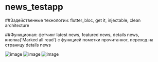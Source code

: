 # news_testapp

##Задейственные технологии: flutter_bloc, get it, injectable, clean architecture

##Функционал: фетчинг latest news, featured news, details news, кнопка('Marked all read') с функцией пометки прочитанног, переход на страницу details news

![image](https://media.discordapp.net/attachments/534362917685166103/1247179180538593300/image.png?ex=665f15a0&is=665dc420&hm=ff9cfcfe8842f0d0e0966d960b164b3607e5ae3376d09ab659a9aeab6872b386&=&format=webp&quality=lossless&width=323&height=676)
![image](https://media.discordapp.net/attachments/534362917685166103/1247180268432003142/image.png?ex=665f16a3&is=665dc523&hm=5cc041213812102a6ca9cc9fdf6671fbcf820e3abeb5be9b2d01926e0bb3c4ab&=&format=webp&quality=lossless&width=322&height=675)
![image](https://media.discordapp.net/attachments/534362917685166103/1247180353970372618/image.png?ex=665f16b7&is=665dc537&hm=8d3f1803241e11c629d9c74a856ab9bee002821d8b4a9de761b79b495eae22d7&=&format=webp&quality=lossless&width=320&height=675)